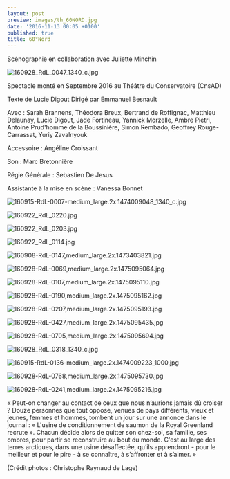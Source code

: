 ```yaml
---
layout: post
preview: images/th_60NORD.jpg
date: '2016-11-13 00:05 +0100'
published: true
title: 60°Nord
---
```

Scénographie en collaboration avec Juliette Minchin

![160928_RdL_0047_1340_c.jpg]({{site.baseurl}}/images/160928_RdL_0047_1340_c.jpg)


Spectacle monté en Septembre 2016 au Théâtre du Conservatoire (CnsAD)

Texte de Lucie Digout
Dirigé par Emmanuel Besnault

Avec :
Sarah Brannens, Théodora Breux, Bertrand de Roffignac, Matthieu Delaunay, Lucie Digout, Jade Fortineau, Yannick Morzelle, Ambre Pietri, Antoine Prud'homme de la Boussinière, Simon Rembado, Geoffrey Rouge-Carrassat, Yuriy Zavalnyouk

Accessoire : Angéline Croissant

Son : Marc Bretonnière

Régie Générale : Sebastien De Jesus

Assistante à la mise en scène : Vanessa Bonnet


![160915-RdL-0007-medium_large.2x.1474009048_1340_c.jpg]({{site.baseurl}}/images/160915-RdL-0007-medium_large.2x.1474009048_1340_c.jpg)

![160922_RdL_0220.jpg]({{site.baseurl}}/images/160922_RdL_0220.jpg)

![160922_RdL_0203.jpg]({{site.baseurl}}/images/160922_RdL_0203.jpg)

![160922_RdL_0114.jpg]({{site.baseurl}}/images/160922_RdL_0114.jpg)

![160908-RdL-0147,medium_large.2x.1473403821.jpg]({{site.baseurl}}/images/160908-RdL-0147,medium_large.2x.1473403821.jpg)

![160928-RdL-0069,medium_large.2x.1475095064.jpg]({{site.baseurl}}/images/160928-RdL-0069,medium_large.2x.1475095064.jpg)

![160928-RdL-0107,medium_large.2x.1475095110.jpg]({{site.baseurl}}/images/160928-RdL-0107,medium_large.2x.1475095110.jpg)

![160928-RdL-0190,medium_large.2x.1475095162.jpg]({{site.baseurl}}/images/160928-RdL-0190,medium_large.2x.1475095162.jpg)

![160928-RdL-0207,medium_large.2x.1475095193.jpg]({{site.baseurl}}/images/160928-RdL-0207,medium_large.2x.1475095193.jpg)

![160928-RdL-0427,medium_large.2x.1475095435.jpg]({{site.baseurl}}/images/160928-RdL-0427,medium_large.2x.1475095435.jpg)

![160928-RdL-0705,medium_large.2x.1475095694.jpg]({{site.baseurl}}/images/160928-RdL-0705,medium_large.2x.1475095694.jpg)

![160928_RdL_0318_1340_c.jpg]({{site.baseurl}}/images/160928_RdL_0318_1340_c.jpg)

![160915-RdL-0136-medium_large.2x.1474009223_1000.jpg]({{site.baseurl}}/images/160915-RdL-0136-medium_large.2x.1474009223_1000.jpg)

![160928-RdL-0768,medium_large.2x.1475095730.jpg]({{site.baseurl}}/images/160928-RdL-0768,medium_large.2x.1475095730.jpg)

![160928-RdL-0241,medium_large.2x.1475095216.jpg]({{site.baseurl}}/images/160928-RdL-0241,medium_large.2x.1475095216.jpg)

« Peut-on changer au contact de ceux que nous n’aurions jamais dû croiser ? Douze personnes que tout oppose, venues de pays différents, vieux et jeunes, femmes et hommes, tombent un jour sur une annonce dans le journal : « L'usine de conditionnement de saumon de la Royal Greenland recrute ». Chacun décide alors de quitter son chez-soi, sa famille, ses ombres, pour partir se reconstruire au bout du monde. C'est au large des terres arctiques, dans une usine désaffectée, qu’ils apprendront - pour le meilleur et pour le pire - à se connaître, à s’affronter et à s’aimer. »

(Crédit photos : Christophe Raynaud de Lage)
